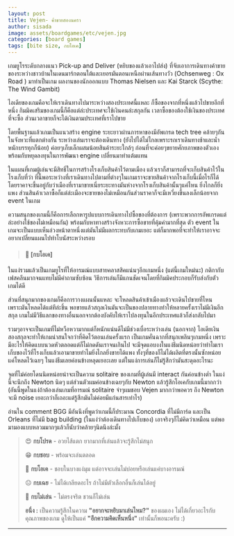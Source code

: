 ```yaml
---
layout: post
title: Vejen- ค้าขายสองนครา
author: sisada
image: assets/boardgames/etc/vejen.jpg
categories: [board games]
tags: [bite size, กบโอเค]
---
```

เกมยูโรระดับกลางแนว Pick-up and Deliver (หยิบของแล้วเอาไปส่ง) ที่จับเอาการเดินทางค้าขายของระหว่างชาวบ้านในเดนมาร์กตอนใต้และเยอรมันตอนเหนือผ่านเส้นทางวัว (Ochsenweg : Ox Road ) มาทำเป็นเกม ผลงานของนักออกแบบ Thomas Nielsen และ Kai Starck (Scythe: The Wind Gambit)

ไอเดียของเกมคือจะให้เราเดินทางไปมาระหว่างสองประเทศนี้แหละ ก็ซื้อของจากที่หนึ่งแล้วไปขายอีกที่หนึ่ง กิมมิคเสริมของเกมนี้ก็คือแต่ล่ะประเทศจะใช้เงินคนล่ะสกุลกัน เวลาซื้อของต้องใช้เงินของประเทศที่จะซื้อ ส่วนเวลาขายก็จะได้เงินตามประเทศที่เราไปขาย

โดยพื้นฐานแล้วเกมเป็นแนวสร้าง engine ระยะยาวผ่านการหาของมีอัพเกรด tech tree คล้ายๆกันในจังหวะที่แตกต่างกัน ระหว่างเล่นเราจะต้องเดินทาง (ยังไปได้ไม่ไกลเพราะรถเราเดินทางช้าและน้ำหนักบรรทุกก็น้อย) ค่อยๆเก็บเล็กผสมน้อยสินค้าระยะใกล้ๆ ก่อนที่จะค่อยๆขยายศักยภาพของตัวเองพร้อมกับหยุดลงทุนในการพัฒนา engine เปลี่ยนมาทำแต้มแทน


ในแผนที่เกมผู้เล่นจะมีสิทธิ์ในการสร้างโรงเก็บสินค้าไว้ตามเมือง แล้วเราก็สามารถที่จะเก็บสินค้าไว้ในโรงเก็บที่ว่า ที่นี้พอระหว่างที่เราเดินทางไปตามที่ต่างๆในเกมเราจะขายสินค้าจากโรงเก็บนี้เมื่อไรก็ได้ โดยราคาจะขึ้นอยู่กับว่าเมืองที่เรามาขายเนี่ยระยะทางมันห่างจากโรงเก็บสินค้านั้นๆแค่ไหน ยิ่งไกลก็ยิ่งแพง ส่วนสินค้าเวลาซื้อก็แต่ล่ะเมืองจะขายของไม่เหมือนกันส่วนราคาก็จะมีเหวี่ยงขึ้นลงเล็กน้อยจาก event ในเกม

ความสนุกของเกมนี้ก็คือการเลือกหารูปแบบการเดินทางไปซื้อของที่ต้องการ (เพราะพวกการอัพเกรดแต่ล่ะอย่างใช้ของไม่เหมือนกัน) พร้อมกับหาทางสร้างจังหวะการซื้อขายที่คุ้มค่ามากที่สุด ตัว event ในเกมจะเป็นแบบเห็นล่วงหน้าตาหนึ่งแต่มันไม่มีผลกระทบกับเกมเยอะ แต่ก็มากพอที่จะทำให้เราอาจจะอยากเปลี่ยนแผนไปทำโบนัสระหว่างรอบ

 
> #### 🐸 [กบโอเค]


ในแง่รวมแล้วเป็นเกมยูโรที่ให้อารมณ์แบบสายคลาสสิคแน่นๆอีกเกมหนึ่ง (แต่นี้เกมใหม่นะ) กติกากับเฟสคลีนมากจนแทบไม่มีคำถามซับซ้อน วิธีการเล่นก็มีแกนชัดเจนโดยที่กิมมิคประกอบก็รับส่งกับตัวเกมได้ดี

ส่วนที่สนุกมากของเกมก็คือการวางแผนนั้นแหละ จะโหลดสินค้าเข้าเมืองแล้วจะเดินไปขายที่ไหน เพราะมันโหลดได้แต่ทีล่ะชิ้น พอขายแล้วสกุลเงินมันจะเป็นของปลายทางทำให้หลายครั้งเราไม่มีเงินอีกสกุล เกมไม่มีวิธีแลกของทางอื่นนอกจากต้องบังคับให้เราไปลงทุนในอีกประเทศแล้วก็ส่งกลับไปมา


รวมๆอาจจะเป็นเกมที่ไม่หวือหวามากแต่ก็หนักแน่นดีไม่มีช่วงเบื่อระหว่างเล่น (นอกจาก) ไอเดียเงินสองสกุลจะทำให้เกมน่าสนใจกว่าที่คิดไว้ตอนเล่นครั้งแรก เป็นเกมคั่นฉากที่สนุกเพลินๆเกมหนึ่ง เพราะมีอะไรให้คิดแบบนวดหัวตลอดแต่ก็ไม่กดดันเราจนเกินไป จะมีจุดแอบงงในแง่ธีมนิดหน่อยว่าทำไมเราเก็บของไว้ที่โรงเก็บแล้วเอามาขายทำไมยิ่งไกลยิ่งขายได้แพง ทั้งๆที่ของก็ไม่ได้ผลิตที่ตรงนั้นซักหน่อยแค่โหลดไว้เฉยๆ ในแง่ธีมเลยค่อนข้างหลุดเยอะเลย แต่ในแง่การเล่นก็ไม่รู้สึกว่ามันสะดุดอะไรนะ

จุดที่ไม่ค่อยโดนนิดหน่อยน่าจะเป็นความ solitaire ของเกมที่ผู้เล่นมี interact กันค่อนข้างต่ำ ในแง่นี้จะนึกถึง Newton นิดๆ แต่ส่วนตัวผมค่อนข้างเฉยๆกับ Newton แล้วรู้สึกโอเคกับเกมนี้มากกว่า (อันนี้พูดในแง่ถ้าต้องเล่นเกมที่อารมณ์ solitaire จ๋าๆผมชอบ Vejen มากกว่าพอควร ถึง Newton จะมี noise เยอะกว่าก็เถอะแต่รู้สึกมันไม่ค่อยมีแก่นสารเท่าไร)

อ่านใน comment BGG มีอันนึงที่พูดว่าเกมนี้ก็ประมาณ Concordia ที่ไม่มีการ์ด และเป็น Orleans ที่ไม่มี bag building (ในแง่ว่าต้องเดินทางไปเก็บของ) เอาจริงๆก็ไม่คิดว่าเหมือน แต่พอมามองแบบหลวมมากๆแล้วก็นับว่าคล้ายๆนิดนึงล่ะมั้ง

> 😍 **กบโปรด** - อวยไส้แตก ยากมากที่เล่นแล้วจะรู้สึกไม่สนุก
> 
> 😁 **กบชอบ** - พร้อมจะเล่นตลอด
> 
> 🙂 **กบโอเค** - ชอบในบางแง่มุม แต่อาจจะเล่นไม่บ่อยหรือเล่นแค่บางอารมณ์
> 
> 😐 **กบเฉย** - ไม่ได้เกลียดอะไร ถ้าไม่มีตัวเลือกอื่นก็เล่นได้อยู่
> 
> 🖕 **กบไม่เล่น** - ไม่ตรงจริต ชวนก็ไม่เล่น
> 
> **อนึ่ง :** เป็นความรู้สึกในความ **"อยากจะหยิบมาเล่นไหม?"** ของผมเอง ไม่ได้เกี่ยวอะไรกับคุณภาพของเกม ดูให้เป็นแค่ **"อีกความคิดเห็นหนึ่ง"** เท่านั้นก็พอนะครับ :)




---

